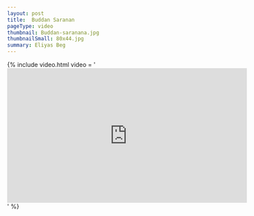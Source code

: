 ```yaml
---
layout: post
title:  Buddan Saranan
pageType: video
thumbnail: Buddan-saranana.jpg
thumbnailSmall: 80x44.jpg
summary: Eliyas Beg
---
```


{% include video.html video = '<iframe width="560" height="315" src="https://www.youtube.com/embed/CIYWX5jqwBc" frameborder="0" allowfullscreen></iframe>' %} 
